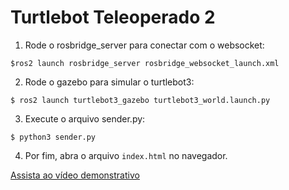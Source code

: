 # Turtlebot Teleoperado 2

1. Rode o rosbridge_server para conectar com o websocket:

`$ros2 launch rosbridge_server rosbridge_websocket_launch.xml`

2. Rode o gazebo para simular o turtlebot3:

`$ ros2 launch turtlebot3_gazebo turtlebot3_world.launch.py`

3. Execute o arquivo sender.py:

`$ python3 sender.py`

4. Por fim, abra o arquivo `index.html` no navegador.


[Assista ao vídeo demonstrativo](https://drive.google.com/file/d/13aAMRXzrKqL-mmnYR2pYd7I1X_ZcYBNJ/view?usp=sharing)
